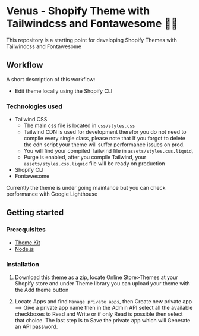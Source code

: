 # Venus - Shopify Theme with Tailwindcss and Fontawesome :rocket::rocket:

This repository is a starting point for developing Shopify Themes with Tailwindcss and Fontawesome

## Workflow

A short description of this workflow:

- Edit theme locally using the Shopify CLI

### Technologies used

- Tailwind CSS
  - The main css file is located in `css/styles.css`
  - Tailwind CDN is used for development therefor you do not need to compile every single class, please note that If you forgot to delete the cdn script your theme will suffer performance issues on prod.
  - You will find your compiled Tailwind file in `assets/styles.css.liquid`,
  - Purge is enabled, after you compile Tailwind, your `assets/styles.css.liquid` file will be ready on production
- Shopify CLI
- Fontawesome

Currently the theme is under going maintance but you can check performance with Google Lighthouse


## Getting started

### Prerequisites

- [Theme Kit](https://shopify.dev/themes/tools/theme-kit/getting-started)
- [Node.js](https://nodejs.org/)

### Installation

1. Download this theme as a zip, locate Online Store>Themes at your Shopify store and under Theme library you can upload your theme with the Add theme button 

2. Locate Apps and find `Manage private apps`, then Create new private app --> Give a private app name then in the Admin API select all the available checkboxes to Read and Write or if only Read is possible then select that choice. The last step is to Save the private app which will Generate an API password.
